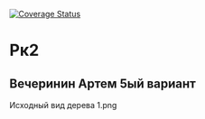 [![Coverage Status](https://coveralls.io/repos/github/eqweqr/dxd/badge.svg?branch=master)](https://coveralls.io/github/eqweqr/dxd?branch=master)

# Рк2

## Вечеринин Артем 5ый вариант

Исходный вид дерева 1.png
